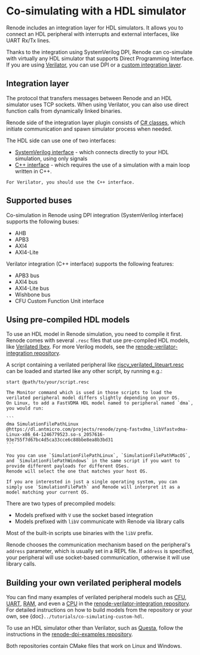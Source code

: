 # Co-simulating with a HDL simulator

Renode includes an integration layer for HDL simulators.
It allows you to connect an HDL peripheral with interrupts and external interfaces, like UART Rx/Tx lines.

Thanks to the integration using SystemVerilog DPI, Renode can co-simulate with virtually any HDL simulator that supports Direct Programming Interface. 
If you are using [Verilator](https://veripool.org/verilator/), you can use DPI or a [custom integration layer](https://github.com/renode/renode/tree/master/src/Plugins/VerilatorPlugin/VerilatorIntegrationLibrary/src).

## Integration layer

The protocol that transfers messages between Renode and an HDL simulator uses TCP sockets.
When using Verilator, you can also use direct function calls from dynamically linked binaries.

Renode side of the integration layer plugin consists of [C# classes](https://github.com/renode/renode/tree/master/src/Plugins/VerilatorPlugin), which initiate communication and spawn simulator process when needed.

The HDL side can use one of two interfaces:
* [SystemVerilog interface](https://github.com/renode/renode/tree/master/src/Plugins/VerilatorPlugin/VerilatorIntegrationLibrary/hdl) - which connects directly to your HDL simulation, using only signals
* [C++ interface](https://github.com/renode/renode/tree/master/src/Plugins/VerilatorPlugin/VerilatorIntegrationLibrary/src) - which requires the use of a simulation with a main loop written in C++.

```{note}
For Verilator, you should use the C++ interface.
```

## Supported buses

Co-simulation in Renode using DPI integration (SystemVerilog interface) supports the following buses:

* AHB
* APB3
* AXI4
* AXI4-Lite

Verilator integration (C++ interface) supports the following features:

* APB3 bus
* AXI4 bus
* AXI4-Lite bus
* Wishbone bus
* CFU Custom Function Unit interface

## Using pre-compiled HDL models

To use an HDL model in Renode simulation, you need to compile it first.
Renode comes with several `.resc` files that use pre-compiled HDL models, like [Verilated Ibex](https://github.com/renode/renode/blob/master/scripts/single-node/verilated_ibex.resc).
For more Verilog models, see the [renode-verilator-integration repository](https://github.com/antmicro/renode-verilator-integration).

A script containing a verilated peripheral like [riscv_verilated_liteuart.resc](https://github.com/renode/renode/blob/master/scripts/single-node/riscv_verilated_liteuart.resc) can be loaded and started like any other script, by running e.g.:

```
start @path/to/your/script.resc
```

````{note}
The Monitor command which is used in those scripts to load the verilated peripheral model differs slightly depending on your OS.
On Linux, to add a FastVDMA HDL model named to peripheral named `dma`, you would run:

```
dma SimulationFilePathLinux @https://dl.antmicro.com/projects/renode/zynq-fastvdma_libVfastvdma-Linux-x86_64-1246779523.so-s_2057616-93e755f7d67bc4d5ca33cce6c88bbe8ea8b3bd31
```

You you can use `SimulationFilePathLinux`, `SimulationFilePathMacOS`, and `SimulationFilePathWindows` in the same script if you want to provide different payloads for different OSes.
Renode will select the one that matches your host OS.

If you are interested in just a single operating system, you can simply use `SimulationFilePath` and Renode will interpret it as a model matching your current OS.
````

There are two types of precompiled models:
* Models prefixed with `V` use the socket based integration
* Models prefixed with `libV` communicate with Renode via library calls

Most of the built-in scripts use binaries with the `libV` prefix.

Renode chooses the communication mechanism based on the peripheral's `address` parameter, which is usually set in a REPL file.
If `address` is specified, your peripheral will use socket-based communication, otherwise it will use library calls.

## Building your own verilated peripheral models

You can find many examples of verilated peripheral models such as [CFU](https://github.com/antmicro/renode-verilator-integration/tree/master/samples/cfu_basic), [UART](https://github.com/antmicro/renode-verilator-integration/tree/master/samples/uartlite), [RAM](https://github.com/antmicro/renode-verilator-integration/tree/master/samples/ram), and even a [CPU](https://github.com/antmicro/renode-verilator-integration/tree/master/samples/cpu_ibex) in the [renode-verilator-integration repository](https://github.com/antmicro/renode-verilator-integration).
For detailed instructions on how to build models from the repository or your own, see {doc}`../tutorials/co-simulating-custom-hdl`.

To use an HDL simulator other than Verilator, such as [Questa](https://www.intel.com/content/www/us/en/software/programmable/quartus-prime/questa-edition.html), follow the instructions in the [renode-dpi-examples repository](https://github.com/antmicro/renode-dpi-examples).

Both repositories contain CMake files that work on Linux and Windows.
